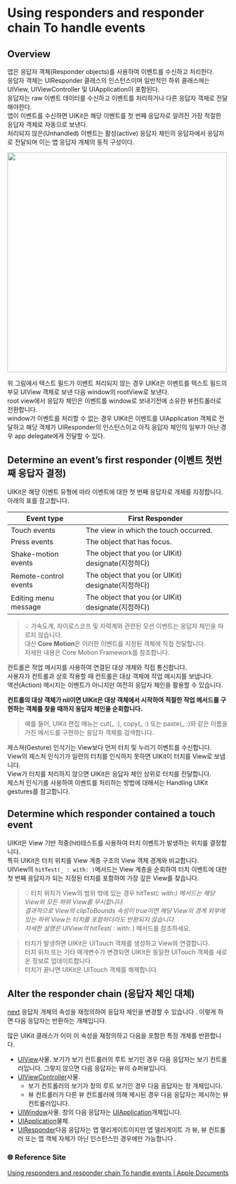 # Using responders and responder chain To handle events

## Overview

앱은 응답자 객체(Responder objects)를 사용하여 이벤트를 수신하고 처리한다.  
응답자 객체는 UIResponder 클래스의 인스턴스이며 일반적인 하위 클래스에는 UIView, UIViewController 및 UIApplication이 포함된다.  
응답자는 raw 이벤트 데이터를 수신하고 이벤트를 처리하거나 다른 응답자 객체로 전달해야한다.     
앱이 이벤트를 수신하면 UIKit은 해당 이벤트를 첫 번째 응답자로 알려진 가장 적절한 응답자 객체로 자동으로 보낸다.     
처리되지 않은(Unhandled) 이벤트는 활성(active) 응답자 체인의 응답자에서 응답자로 전달되며 이는 앱 응답자 개체의 동적 구성이다.

<img src = "https://user-images.githubusercontent.com/92699723/222882685-0b1643f8-4bf3-49a9-a582-ba38ea17284d.png" width=500>

위 그림에서 텍스트 필드가 이벤트 처리되지 않는 경우 UIKit은 이벤트를 텍스트 필드의 부모 UIView 객체로 보낸 다음 window의 rootView로 보낸다.     
root view에서 응답자 체인은 이벤트를 window로 보내기전에 소유한 뷰컨트롤러로 전환합니다.    
window가 이벤트를 처리할 수 없는 경우 UIKit은 이벤트를 UIApplication 객체로 전달하고 해당 객체가 UIResponder의 인스턴스이고 아직 응답자 체인의 일부가 아닌 경우 app delegate에게 전달할 수 있다.    

## Determine an event’s first responder (이벤트 첫번째 응답자 결정)
UIKit은 해당 이벤트 유형에 따라 이벤트에 대한 첫 번째 응답자로 개체를 지정합니다.   
아래의 표를 참고합니다.

| Event type | First Responder |
| --- | --- |
| Touch events | The view in which the touch occurred. |
| Press events | The object that has focus. |
| Shake-motion events | The object that you (or UIKit) designate(지정하다) |
| Remote-control events | The object that you (or UIKit) designate(지정하다) |
| Editing menu message | The object that you (or UIKit) designate(지정하다) |

> 💡 가속도계, 자이로스코프 및 자력계와 관련된 모션 이벤트는 응답자 체인을 따르지 않습니다.     
> 대신 **Core Motion**은 이러한 이벤트를 지정된 객체에 직접 전달합니다.     
> 자세한 내용은 Core Motion Framework를 참조합니다.     

컨트롤은 작업 메시지를 사용하여 연결된 대상 개체와 직접 통신합니다.     
사용자가 컨트롤과 상호 작용할 때 컨트롤은 대상 객체에 작업 메시지를 보냅니다.   
액션(Action) 메시지는 이벤트가 아니지만 여전히 응답자 체인을 활용할 수 있습니다.    

**컨트롤의 대상 객체가 nil이면 UIKit은 대상 객체에서 시작하여 적절한 작업 메서드를 구현하는 객체를 찾을 때까지 응답자 체인을 순회합니다.**      

> 예를 들어, UIKit 편집 메뉴는 cut(_ :), copy(_ :) 또는 paste(_ :)와 같은 이름을 가진 메서드를 구현하는
응답자 객체를 검색합니다.

제스쳐(Gesture) 인식기는 View보다 먼저 터치 및 누리기 이벤트를 수신합니다.      
View의 제스처 인식기가 일련의 터치를 인식하지 못하면 UIKit이 터치를 View로 보냅니다.    
View가 터치를 처리하지 않으면 UIKit은 응답자 체인 상위로 터치를 전달합니다.     
제스처 인식기를 사용하여 이벤트를 처리하는 방법에 대해서는 Handling UIKit gestures를 참고합니다.

## Determine which responder contained a touch event
UIKit은 View 기반 적중(hit)테스트를 사용하여 터치 이벤트가 발생하는 위치를 결정합니다.      
특히 UIKit은 터치 위치를 View 계층 구조의 View 객체 경계와 비교합니다.      
UIView의 `hitTest(_ : with: )`메서드는 View 계층을 순회하여 터치 이벤트에 대한 첫 번째 응답자가 되는 지정된 터치를 포함하여 가장 깊은 View를 찾습니다.      

> 💡 터치 위치가 View의 범위 밖에 있는 경우 hitTest(_: with:) 메서드는 해당 View와 모든 하위 View를 무시합니다.     
> 결과적으로 View의 clipToBounds 속성이 true이면 해당 View의 경계 외부에 있는 하위 View는 터치를 포함하더라도 반환되지 않습니다.    
> 자세한 설명은 UIView의 hitTest(_ : with: ) 메서드를 참조하세요.


> 터치가 발생하면 UIKit은 UITouch 객체를 생성하고 View와 연결합니다.    
> 터치 위치 또는 기타 매개변수가 변경되면 UIKit은 동일한 UITouch 객체를 새로운 정보로 업데이트합니다.   
> 터치가 끝나면 UIKit은 UITouch 객체를 해제합니다.

## Alter the responder chain (응답자 체인 대체)
[next](https://developer.apple.com/documentation/uikit/uiresponder/1621099-next) 응답자 개체의 속성을 재정의하여 응답자 체인을 변경할 수 있습니다 . 이렇게 하면 다음 응답자는 반환하는 개체입니다.

많은 UIKit 클래스가 이미 이 속성을 재정의하고 다음을 포함한 특정 개체를 반환합니다.
- [UIView](https://developer.apple.com/documentation/uikit/uiview)사물. 보기가 보기 컨트롤러의 루트 보기인 경우 다음 응답자는 보기 컨트롤러입니다. 그렇지 않으면 다음 응답자는 뷰의 슈퍼뷰입니다.
- [UIViewController](https://developer.apple.com/documentation/uikit/uiviewcontroller)사물.
    - 보기 컨트롤러의 보기가 창의 루트 보기인 경우 다음 응답자는 창 개체입니다.
    - 뷰 컨트롤러가 다른 뷰 컨트롤러에 의해 제시된 경우 다음 응답자는 제시하는 뷰 컨트롤러입니다.
- [UIWindow](https://developer.apple.com/documentation/uikit/uiwindow)사물. 창의 다음 응답자는 [UIApplication](https://developer.apple.com/documentation/uikit/uiapplication)개체입니다.    
- [UIApplication](https://developer.apple.com/documentation/uikit/uiapplication)물체.  
- [UIResponder](https://developer.apple.com/documentation/uikit/uiresponder)다음 응답자는 앱 델리게이트이지만 앱 델리게이트 가 뷰, 뷰 컨트롤러 또는 앱 객체 자체가 아닌 인스턴스인 경우에만 가능합니다 .

### 🌐 Reference Site
[Using responders and responder chain To handle events | Apple Documents](https://developer.apple.com/documentation/uikit/touches_presses_and_gestures/using_responders_and_the_responder_chain_to_handle_events)